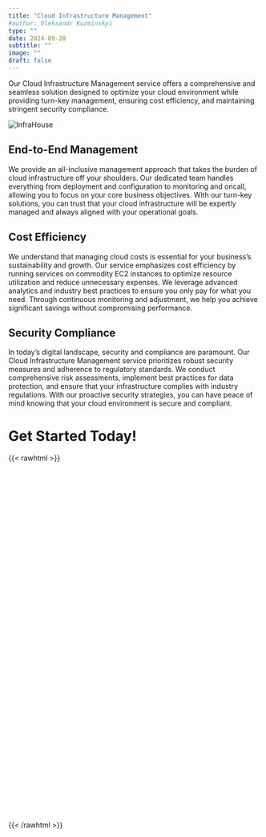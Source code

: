 ```yaml
---
title: "Cloud Infrastructure Management"
#author: Oleksandr Kuzminskyi
type: ""
date: 2024-09-28
subtitle: ""
image: ""
draft: false
---
```

Our Cloud Infrastructure Management service offers a comprehensive and 
seamless solution designed to optimize your cloud environment while 
providing turn-key management, ensuring cost efficiency, 
and maintaining stringent security compliance.

![InfraHouse](/images/infra-mgmt.png)

## End-to-End Management

We provide an all-inclusive management approach that takes 
the burden of cloud infrastructure off your shoulders. 
Our dedicated team handles everything from deployment 
and configuration to monitoring and oncall, allowing you 
to focus on your core business objectives. 
With our turn-key solutions, you can trust that your cloud 
infrastructure will be expertly managed and always aligned 
with your operational goals.

## Cost Efficiency

We understand that managing cloud costs is essential for your 
business’s sustainability and growth. 
Our service emphasizes cost efficiency by running services 
on commodity EC2 instances to optimize resource utilization 
and reduce unnecessary expenses. 
We leverage advanced analytics and industry best practices 
to ensure you only pay for what you need. 
Through continuous monitoring and adjustment, we help you achieve 
significant savings without compromising performance.

## Security Compliance

In today’s digital landscape, security and compliance are paramount. 
Our Cloud Infrastructure Management service prioritizes robust 
security measures and adherence to regulatory standards. 
We conduct comprehensive risk assessments, implement best practices 
for data protection, and ensure that your infrastructure complies 
with industry regulations. With our proactive security strategies, 
you can have peace of mind knowing that your cloud environment 
is secure and compliant.

# Get Started Today!

{{< rawhtml >}}
<!-- Calendly inline widget begin -->
<div class="calendly-inline-widget" data-url="https://calendly.com/akuzminsky" style="min-width:320px;height:700px;"></div>
<script type="text/javascript" src="https://assets.calendly.com/assets/external/widget.js" async></script>
<!-- Calendly inline widget end -->
{{< /rawhtml >}}
